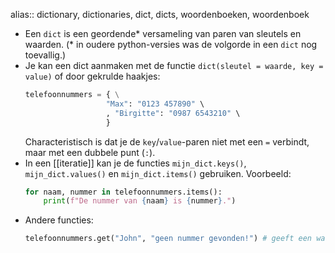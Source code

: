 alias:: dictionary, dictionaries, dict, dicts, woordenboeken, woordenboek

- Een `dict` is een geordende* versameling van paren van sleutels en waarden.
  (* in oudere python-versies was de volgorde in een `dict` nog toevallig.)
- Je kan een dict aanmaken met de functie `dict(sleutel = waarde, key = value)` of door gekrulde haakjes:
  ```python
  telefoonnummers = { \
                    "Max": "0123 457890" \
                    , "Birgitte": "0987 6543210" \
                    }
  ```
  Characteristisch is dat je de `key`/`value`-paren niet met een `=` verbindt, maar met een dubbele punt (`:`).
- In een [[iteratie]] kan je de functies `mijn_dict.keys()`, `mijn_dict.values()` en `mijn_dict.items()` gebruiken. Voorbeeld:
  ```python
  for naam, nummer in telefoonnummers.items():
      print(f"De nummer van {naam} is {nummer}.")
  ```
- Andere functies:
  ```python
  telefoonnummers.get("John", "geen nummer gevonden!") # geeft een waarde indien element niet in dict
  
  ```